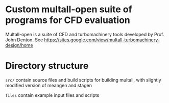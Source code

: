 # Custom multall-open suite of programs for CFD evaluation

Multall-open is a suite of CFD and turbomachinery tools developed by Prof. John
Denton.
See <https://sites.google.com/view/multall-turbomachinery-design/home>

# Directory structure

`src/` contain source files and build scripts for building multall, with
slightly modified version of meangen and stagen

`files` contain example input files and scripts

